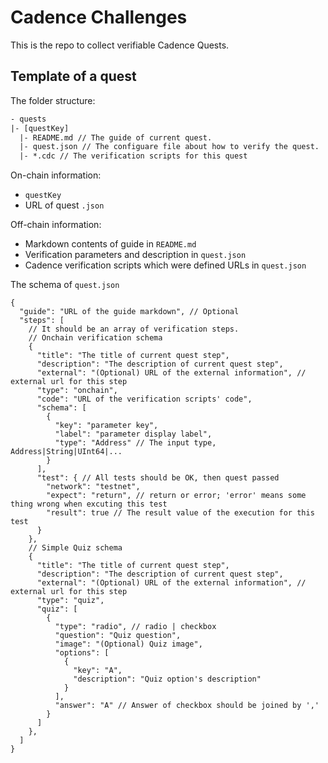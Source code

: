 # Cadence Challenges

This is the repo to collect verifiable Cadence Quests.

## Template of a quest

The folder structure:

```txt
- quests
|- [questKey]
  |- README.md // The guide of current quest.
  |- quest.json // The configuare file about how to verify the quest.
  |- *.cdc // The verification scripts for this quest
```

On-chain information:

- `questKey`
- URL of quest `.json`

Off-chain information:

- Markdown contents of guide in `README.md`
- Verification parameters and description in `quest.json`
- Cadence verification scripts which were defined URLs in `quest.json`

The schema of `quest.json`  

```jsonc
{
  "guide": "URL of the guide markdown", // Optional
  "steps": [
    // It should be an array of verification steps.
    // Onchain verification schema
    {
      "title": "The title of current quest step",
      "description": "The description of current quest step",
      "external": "(Optional) URL of the external information", // external url for this step
      "type": "onchain",
      "code": "URL of the verification scripts' code",
      "schema": [
        {
          "key": "parameter key",
          "label": "parameter display label",
          "type": "Address" // The input type, Address|String|UInt64|...
        }
      ],
      "test": { // All tests should be OK, then quest passed
        "network": "testnet",
        "expect": "return", // return or error; 'error' means some thing wrong when excuting this test
        "result": true // The result value of the execution for this test
      }
    },
    // Simple Quiz schema
    {
      "title": "The title of current quest step",
      "description": "The description of current quest step",
      "external": "(Optional) URL of the external information", // external url for this step
      "type": "quiz",
      "quiz": [
        {
          "type": "radio", // radio | checkbox
          "question": "Quiz question",
          "image": "(Optional) Quiz image",
          "options": [
            {
              "key": "A",
              "description": "Quiz option's description"
            }
          ],
          "answer": "A" // Answer of checkbox should be joined by ','
        }
      ]
    },
  ]
}
```
